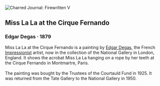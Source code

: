 <div class="artwork-of-the-day">
  <div class="container">
    <div class="img-wrapper">
      <img
        src="https://uploads3.wikiart.org/images/edgar-degas/miss-la-la-at-the-cirque-fernando-1879.jpg!Large.jpg"
        alt="Charred Journal: Firewritten V" />
    </div>
    <div class="artwork-detail">
      <div class="artwork-origin"> 
        <h2 class="artwork-name">Miss La La at the Cirque Fernando</h2>
        <h3 class="artist">
          Edgar Degas
                    ·  1879
        </h3>
      </div>
      <p class="description">
        <span class="artwork-description-text ng-binding" ng-bind-html="viewModel.ArtworkOfTheDay.Description | unsafe">Miss La La at the Cirque Fernando is a painting by <a target="_blank" href="/en/edgar-degas">Edgar Degas</a>, the French <a target="_blank" href="/en/artists-by-art-movement/impressionism">Impressionist</a> artist, now in the collection of the National Gallery in London, England. It shows the acrobat Miss La La hanging on a rope by her teeth at the Cirque Fernando in Montmartre, Paris.
<br>
<br>The painting was bought by the Trustees of the Courtauld Fund in 1925. It was returned from the Tate Gallery to the National Gallery in 1950.</span>
                        <div class="text-shadow-container" ng-show="showShadow" style=""></div>
      </p>
    </div>
  </div>

</div>
